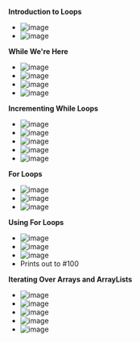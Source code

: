 **Introduction to Loops**
- ![image](https://github.com/user-attachments/assets/95852b95-4524-41aa-a9ad-b396fe2b578f)
- ![image](https://github.com/user-attachments/assets/d5a90b84-6884-4e60-8e03-4f5e08bea7b2)

**While We're Here**
- ![image](https://github.com/user-attachments/assets/2fee8d8b-3ef8-485c-81f5-99824e1fc403)
- ![image](https://github.com/user-attachments/assets/b8b37b0f-38c1-4c0e-ab1c-cd65c78f4619)
- ![image](https://github.com/user-attachments/assets/c6525b36-8841-4a4c-b72b-63951e2c476f)
- ![image](https://github.com/user-attachments/assets/04ddd3c8-f740-4ad3-b644-d4f4034611b0)

**Incrementing While Loops**
- ![image](https://github.com/user-attachments/assets/856ae7ed-4f26-4c7e-8f1c-331de8c2c3bb)
- ![image](https://github.com/user-attachments/assets/787074c5-f21e-4e03-8c91-5a02e3f101c8)
- ![image](https://github.com/user-attachments/assets/2bf534b8-446a-43b1-9b73-397bb2441ff1)
- ![image](https://github.com/user-attachments/assets/b795d5c3-ef41-4547-9a7a-b69bc09bac6c)
- ![image](https://github.com/user-attachments/assets/37963f1f-60a1-4def-bc6f-f7e79d6bd3fc)

**For Loops**
- ![image](https://github.com/user-attachments/assets/1100d8cb-a206-489b-9759-38b8ffa33dc8)
- ![image](https://github.com/user-attachments/assets/741a9471-cf5e-4958-a179-5a57139ee419)
- ![image](https://github.com/user-attachments/assets/2f55fa6f-5707-4d18-b16b-6588f1f38ee3)

**Using For Loops**
- ![image](https://github.com/user-attachments/assets/6a7d2544-73d0-4943-8e97-3645681e0636)
- ![image](https://github.com/user-attachments/assets/eef94b8f-fdf9-4eb6-abce-6486caaac92e)
- ![image](https://github.com/user-attachments/assets/cec67d18-ac34-4fe0-86a6-fe3f756aaf5d)
- Prints out to #100

**Iterating Over Arrays and ArrayLists**
- ![image](https://github.com/user-attachments/assets/ad13c74b-f0c2-4eff-a4ab-f0bacdf9970c)
- ![image](https://github.com/user-attachments/assets/97234129-7eb6-48a4-8b00-f99adc3d21be)
- ![image](https://github.com/user-attachments/assets/7cd66edf-98b3-4ed1-b457-94558545939b)
- ![image](https://github.com/user-attachments/assets/2c26ff41-ef40-475f-af7f-3b6e93dd35b3)
- ![image](https://github.com/user-attachments/assets/2eaf55c5-077e-4e2f-9f8b-6e7d5ff73394)
